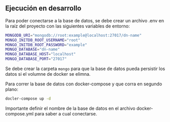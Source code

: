 

## Ejecución en desarrollo

Para poder conectarse a la base de datos, se debe crear un archivo .env en la raíz del proyecto con las siguientes variables de entorno:

```bash
MONGODB_URI="mongodb://root:example@localhost:27017/dn-name"
MONGO_INITDB_ROOT_USERNAME="root"
MONGO_INITDB_ROOT_PASSWORD="example"
MONGO_DATABASE="dn-name"
MONGO_DATABASE_HOST="localhost"
MONGO_DATABASE_PORT="27017"
```

Se debe crear la carpeta `mongo` para que la base de datos pueda persistir los datos si el volumne de docker se elimna.


Para correr la base de datos con docker-compose y que corra en segundo plano:

```bash
docler-compose up -d
```

Importante definir el nombre de la base de datos en el archivo docker-compose.yml para saber a cual conectarse.

